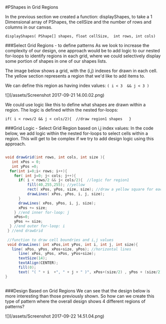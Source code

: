 #PShapes in Grid Regions

In the previous section we created a function: displayShapes, to take a 1 Dimensional array of PShapes, the cellSize and the number of rows and columns in our canvas.  
```
displayShapes( PShape[] shapes, float cellSize,  int rows, int cols)
```
###Select Grid Regions - to define patterns
As we look to increase the complexity of our design, one approach would be to add logic to our nested for-loops to identify regions in each grid, where we could selectively display some portion of shapes in one of our shapes lists.

The image below shows a grid, with the (i,j) indexes for drawn in each cell.  The yellow section represents a region that we'd like to add items to.

We can define this region as having index values: `( i < 3  && j < 3 ) `

![](/assets/Screenshot 2017-09-21 14.00.02.png)

We could use logic like this to define what shapes are drawn within a region.  The logic is defined within the nested for-loops:  

`if( i < rows/2 && j < cols/2){  //draw region1 shapes   }`



###Grid Logic - Select Grid Region based on i,j index values: 
In the code below, we add logic within the nested for-loops to select cells within a region.  This will get to be complex if we try to add design logic using this approach.


```java

void drawGrid(int rows, int cols, int size ){
   int xPos = 0;
   int yPos =0;
  for(int i=0;i< rows; i++){
    for( int j=0; j< cols; j++){
      if( i < rows/2 && j< cols/2){  //logic for region1
          fill(40,255,255); //yellow
          rect( xPos, yPos, size, size); //draw a yellow square for each cell in  region1
          drawLines( xPos, yPos, i, j, size);
      }
      drawLines( xPos, yPos, i, j, size);
      xPos += size;
    } //end inner for-loop: j
    xPos=0;
    yPos += size;
  } //end outer for-loop: i
 } //end drawGrid
 
 //function to draw cell boundries and i,j values
 void drawLines( int xPos,int yPos, int i, int j, int size){
   line( xPos, yPos, xPos+size, yPos); //horizontal lines
      line( xPos, yPos, xPos, yPos+size);
      textSize(14);
      textAlign(CENTER);
      fill(0);
      text( "( " + i  +", " + j + " )", xPos+(size/2) , yPos + (size/2));
}
 
 ```
 
 ###Design Based on Grid Regions 
We can see that the design below is more interesting than those previously shown. So how can we create this type of pattern where the overall design shows 4 different regions of patterns?


![](/assets/Screenshot 2017-09-22 14.51.04.png)




 